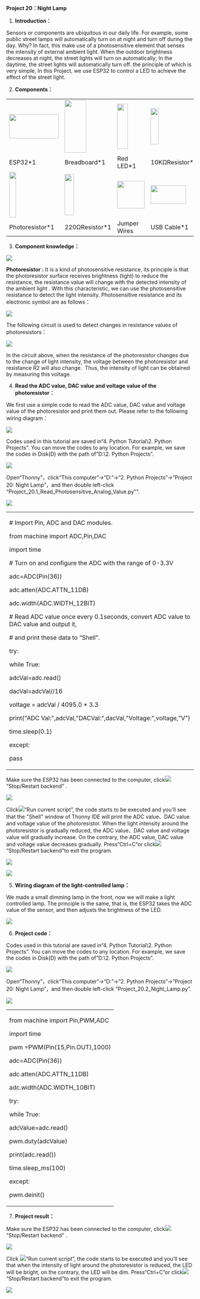 **Project 20：Night Lamp**

1.  **Introduction：**

Sensors or components are ubiquitous in our daily life. For example,
some public street lamps will automatically turn on at night and turn
off during the day. Why? In fact, this make use of a photosensitive
element that senses the intensity of external ambient light. When the
outdoor brightness decreases at night, the street lights will turn on
automatically; In the daytime, the street lights will automatically turn
off. the principle of which is very simple, In this Project, we use
ESP32 to control a LED to achieve the effect of the street light.

2.  **Components：**

<table>
<tbody>
<tr class="odd">
<td><img src="https://raw.githubusercontent.com/keyestudio/KS5012-Keyestudio-ESP32-Learning-Kit-Basic-Edition-Python/master/media/d8beaf7391033a5f6ba4600791f8c348.jpeg" style="width:1.38681in;height:0.67708in" /></td>
<td><img src="https://raw.githubusercontent.com/keyestudio/KS5012-Keyestudio-ESP32-Learning-Kit-Basic-Edition-Python/master/media/e380dd26e4825be9a768973802a55fe6.png" style="width:0.6in;height:1.47083in" /></td>
<td><img src="https://raw.githubusercontent.com/keyestudio/KS5012-Keyestudio-ESP32-Learning-Kit-Basic-Edition-Python/master/media/ef77f5a64c382157fc2dea21ec373fef.png" style="width:0.29514in;height:1.25903in" /></td>
<td><img src="https://raw.githubusercontent.com/keyestudio/KS5012-Keyestudio-ESP32-Learning-Kit-Basic-Edition-Python/master/media/b395b1cd2678f87b3a34dec15659efbc.png" style="width:0.22431in;height:1.00556in" /></td>
<td></td>
</tr>
<tr class="even">
<td>ESP32*1</td>
<td>Breadboard*1</td>
<td>Red LED*1</td>
<td>10KΩResistor*1</td>
<td></td>
</tr>
<tr class="odd">
<td><img src="https://raw.githubusercontent.com/keyestudio/KS5012-Keyestudio-ESP32-Learning-Kit-Basic-Edition-Python/master/media/9e553e75b6f976f33438171eb2f2e775.png" style="width:0.19097in;height:1.26597in" /></td>
<td><img src="https://raw.githubusercontent.com/keyestudio/KS5012-Keyestudio-ESP32-Learning-Kit-Basic-Edition-Python/master/media/845d05a6108b1662b828610ba9dcb788.png" style="width:0.25833in;height:1.13681in" /></td>
<td><img src="https://raw.githubusercontent.com/keyestudio/KS5012-Keyestudio-ESP32-Learning-Kit-Basic-Edition-Python/master/media/e9a8d050105397bb183512fb4ffdd2f6.png" style="width:0.77222in;height:0.77986in" /></td>
<td><img src="https://raw.githubusercontent.com/keyestudio/KS5012-Keyestudio-ESP32-Learning-Kit-Basic-Edition-Python/master/media/7dcbd02995be3c142b2f97df7f7c03ce.png" style="width:0.99028in;height:0.52986in" /></td>
<td></td>
</tr>
<tr class="even">
<td>Photoresistor*1</td>
<td>220ΩResistor*1</td>
<td>Jumper Wires</td>
<td>USB Cable*1</td>
<td></td>
</tr>
</tbody>
</table>

3.  **Component knowledge：**

![](/media/9e553e75b6f976f33438171eb2f2e775.png)

**Photoresistor :** It is a kind of photosensitive resistance, its
principle is that the photoresistor surface receives brightness (light)
to reduce the resistance, the resistance value will change with the
detected intensity of the ambient light . With this characteristic, we
can use the photosensitive resistance to detect the light intensity.
Photosensitive resistance and its electronic symbol are as follows：

![](/media/7d575da675a2f6cb511d28b801e2abaa.png)

The following circuit is used to detect changes in resistance values of
photoresistors：

![](/media/5a7f7e641eb78007760a94151c1d80a5.png)

In the circuit above, when the resistance of the photoresistor changes
due to the change of light intensity, the voltage between the
photoresistor and resistance R2 will also change.  Thus, the intensity
of light can be obtained by measuring this voltage.

4.  **Read the ADC value, DAC value and voltage value of the
    photoresistor：**

We first use a simple code to read the ADC value, DAC value and voltage
value of the photoresistor and print them out. Please refer to the
following wiring diagram：

![](/media/b762098c798beb08e4d433137c317dc7.png)

Codes used in this tutorial are saved in“4. Python Tutorial\\2. Python
Projects”. You can move the codes to any location. For example, we save
the codes in Disk(D) with the path of“D:\\2. Python Projects”.

![](/media/906b7d4391131929a6b0726f7f5bab30.png)

Open“Thonny”，click“This computer”→“D:”→“2. Python Projects”→”Project 20:
Night Lamp”，and then double left-click
“Project\_20.1\_Read\_Photosensitive\_Analog\_Value.py””.

![](/media/020a674603f00725d7e90ac42191254b.png)

<table>
<tbody>
<tr class="odd">
<td><p># Import Pin, ADC and DAC modules.</p>
<p>from machine import ADC,Pin,DAC</p>
<p>import time</p>
<p># Turn on and configure the ADC with the range of 0-3.3V</p>
<p>adc=ADC(Pin(36))</p>
<p>adc.atten(ADC.ATTN_11DB)</p>
<p>adc.width(ADC.WIDTH_12BIT)</p>
<p># Read ADC value once every 0.1seconds, convert ADC value to DAC value and output it,</p>
<p># and print these data to “Shell”.</p>
<p>try:</p>
<p>while True:</p>
<p>adcVal=adc.read()</p>
<p>dacVal=adcVal//16</p>
<p>voltage = adcVal / 4095.0 * 3.3</p>
<p>print("ADC Val:",adcVal,"DACVal:",dacVal,"Voltage:",voltage,"V")</p>
<p>time.sleep(0.1)</p>
<p>except:</p>
<p>pass</p></td>
</tr>
</tbody>
</table>

Make sure the ESP32 has been connected to the computer,
click![](/media/27451c8a9c13e29d02bc0f5831cfaf1f.png)“Stop/Restart backend” .

![](/media/44a52e9513454de6e4aa3c081c053406.png)

Click![](/media/da852227207616ccd9aff28f19e02690.png)“Run current script”, the code starts to be
executed and you'll see that the "Shell" window of Thonny IDE will print
the ADC value、DAC value and voltage value of the photoresistor. When the
light intensity around the photoresistor is gradually reduced, the ADC
value、DAC value and voltage value will gradually increase. On the
contrary, the ADC value, DAC value and voltage value decreases
gradually. Press“Ctrl+C”or click![](/media/27451c8a9c13e29d02bc0f5831cfaf1f.png)“Stop/Restart
backend”to exit the program.

![](/media/2800cba7e9bea4354a779ac5056321f6.png)

![](/media/3b141ec51733d34caff4f0b2afc653a4.png)

5.  **Wiring diagram of the light-controlled lamp：**

We made a small dimming lamp in the front, now we will make a light
controlled lamp. The principle is the same, that is, the ESP32 takes the
ADC value of the sensor, and then adjusts the brightness of the LED.

![](/media/77a0c534501f51e7fe7aa221e4db71d9.png)

6.  **Project code：**

Codes used in this tutorial are saved in“4. Python Tutorial\\2. Python
Projects”. You can move the codes to any location. For example, we save
the codes in Disk(D) with the path of“D:\\2. Python Projects”.

![](/media/906b7d4391131929a6b0726f7f5bab30.png)

Open“Thonny”，click“This computer”→“D:”→“2. Python Projects”→”Project 20:
Night Lamp”，and then double left-click “Project\_20.2\_Night\_Lamp.py”.

![](/media/aaf395f05aed9e464f97a2352429f813.png)

<table>
<tbody>
<tr class="odd">
<td><p>from machine import Pin,PWM,ADC</p>
<p>import time</p>
<p>pwm =PWM(Pin(15,Pin.OUT),1000)</p>
<p>adc=ADC(Pin(36))</p>
<p>adc.atten(ADC.ATTN_11DB)</p>
<p>adc.width(ADC.WIDTH_10BIT)</p>
<p>try:</p>
<p>while True:</p>
<p>adcValue=adc.read()</p>
<p>pwm.duty(adcValue)</p>
<p>print(adc.read())</p>
<p>time.sleep_ms(100)</p>
<p>except:</p>
<p>pwm.deinit()</p></td>
</tr>
</tbody>
</table>

7.  **Project result：**

Make sure the ESP32 has been connected to the computer,
click![](/media/27451c8a9c13e29d02bc0f5831cfaf1f.png)“Stop/Restart backend” .

![](/media/faed424620c81b5ec6ab064926bd8b2a.png)

Click ![](/media/da852227207616ccd9aff28f19e02690.png)“Run current script”, the code starts to be
executed and you'll see that when the intensity of light around the
photoresistor is reduced, the LED will be bright, on the contrary, the
LED will be dim. Press“Ctrl+C”or
click![](/media/27451c8a9c13e29d02bc0f5831cfaf1f.png)“Stop/Restart backend”to exit the program.

![](/media/fe8e8d7d176da2c1580ce74157775cd8.png)
